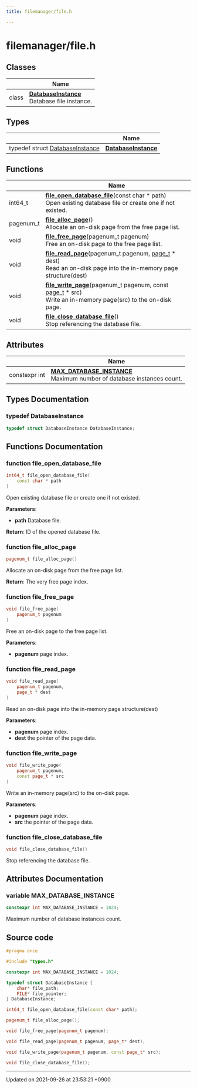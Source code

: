 ```yaml
---
title: filemanager/file.h

---
```


# filemanager/file.h



## Classes

|                | Name           |
| -------------- | -------------- |
| class | **[DatabaseInstance](/Classes/structDatabaseInstance)** <br>Database file instance.  |

## Types

|                | Name           |
| -------------- | -------------- |
| typedef struct [DatabaseInstance](/Classes/structDatabaseInstance) | **[DatabaseInstance](/Files/file_8h#typedef-databaseinstance)**  |

## Functions

|                | Name           |
| -------------- | -------------- |
| int64_t | **[file_open_database_file](/Files/file_8h#function-file-open-database-file)**(const char * path)<br>Open existing database file or create one if not existed.  |
| pagenum_t | **[file_alloc_page](/Files/file_8h#function-file-alloc-page)**()<br>Allocate an on-disk page from the free page list.  |
| void | **[file_free_page](/Files/file_8h#function-file-free-page)**(pagenum_t pagenum)<br>Free an on-disk page to the free page list.  |
| void | **[file_read_page](/Files/file_8h#function-file-read-page)**(pagenum_t pagenum, [page_t](/Classes/structPage) * dest)<br>Read an on-disk page into the in-memory page structure(dest)  |
| void | **[file_write_page](/Files/file_8h#function-file-write-page)**(pagenum_t pagenum, const [page_t](/Classes/structPage) * src)<br>Write an in-memory page(src) to the on-disk page.  |
| void | **[file_close_database_file](/Files/file_8h#function-file-close-database-file)**()<br>Stop referencing the database file.  |

## Attributes

|                | Name           |
| -------------- | -------------- |
| constexpr int | **[MAX_DATABASE_INSTANCE](/Files/file_8h#variable-max-database-instance)** <br>Maximum number of database instances count.  |

## Types Documentation

### typedef DatabaseInstance

```cpp
typedef struct DatabaseInstance DatabaseInstance;
```



## Functions Documentation

### function file_open_database_file

```cpp
int64_t file_open_database_file(
    const char * path
)
```

Open existing database file or create one if not existed. 

**Parameters**: 

  * **path** Database file. 


**Return**: ID of the opened database file. 

### function file_alloc_page

```cpp
pagenum_t file_alloc_page()
```

Allocate an on-disk page from the free page list. 

**Return**: The very free page index. 

### function file_free_page

```cpp
void file_free_page(
    pagenum_t pagenum
)
```

Free an on-disk page to the free page list. 

**Parameters**: 

  * **pagenum** page index. 


### function file_read_page

```cpp
void file_read_page(
    pagenum_t pagenum,
    page_t * dest
)
```

Read an on-disk page into the in-memory page structure(dest) 

**Parameters**: 

  * **pagenum** page index. 
  * **dest** the pointer of the page data. 


### function file_write_page

```cpp
void file_write_page(
    pagenum_t pagenum,
    const page_t * src
)
```

Write an in-memory page(src) to the on-disk page. 

**Parameters**: 

  * **pagenum** page index. 
  * **src** the pointer of the page data. 


### function file_close_database_file

```cpp
void file_close_database_file()
```

Stop referencing the database file. 


## Attributes Documentation

### variable MAX_DATABASE_INSTANCE

```cpp
constexpr int MAX_DATABASE_INSTANCE = 1024;
```

Maximum number of database instances count. 


## Source code

```cpp
#pragma once

#include "types.h"

constexpr int MAX_DATABASE_INSTANCE = 1024;

typedef struct DatabaseInstance {
    char* file_path;
    FILE* file_pointer;
} DatabaseInstance;

int64_t file_open_database_file(const char* path);

pagenum_t file_alloc_page();

void file_free_page(pagenum_t pagenum);

void file_read_page(pagenum_t pagenum, page_t* dest);

void file_write_page(pagenum_t pagenum, const page_t* src);

void file_close_database_file();
```


-------------------------------

Updated on 2021-09-26 at 23:53:21 +0900
